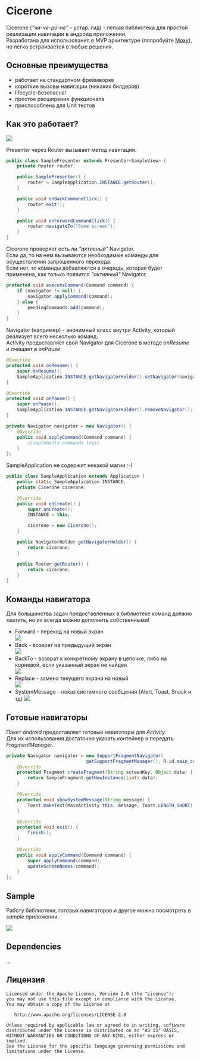 # Cicerone

Cicerone (_"чи-че-ро́-не"_ - устар. гид) - легкая библиотека для простой реализации навигации в андроид приложении.  
Разработана для использования в MVP архитектуре (попробуйте [Moxy](https://github.com/Arello-Mobile/Moxy)), но легко встраивается в любые решения.

## Основные преимущества
+ работает на стандартном фреймворке
+ короткие вызовы навигации (никаких билдеров)
+ lifecycle-безопасна!
+ простое расширение функционала
+ приспособлена для Unit тестов

## Как это работает?
![](https://habrastorage.org/files/e3a/461/28c/e3a46128c301418b8804bde0363ac2fe.png)

Presenter через Router вызывает метод навигации.

```java
public class SamplePresenter extends Presenter<SampleView> {
    private Router router;

    public SamplePresenter() {
        router = SampleApplication.INSTANCE.getRouter();
    }

    public void onBackCommandClick() {
        router.exit();
    }

    public void onForwardCommandClick() {
        router.navigateTo("Some screen");
    }
}
```

Cicerone проверяет есть ли _"активный"_ Navigator.  
Если да, то на нем вызываются необходимые команды для осуществления запрошенного перехода.  
Если нет, то команды добавляются в очередь, которая будет применена, как только появится _"активный"_ Navigator.

```java
protected void executeCommand(Command command) {
    if (navigator != null) {
        navigator.applyCommand(command);
    } else {
        pendingCommands.add(command);
    }
}
```

Navigator (например) - анонимный класс внутри Activity, который реализует всего несколько команд.  
Activity предоставляет свой Navigator для Cicerone в методе _onResume_ и очищает в _onPause_

```java
@Override
protected void onResume() {
    super.onResume();
    SampleApplication.INSTANCE.getNavigatorHolder().setNavigator(navigator);
}

@Override
protected void onPause() {
    super.onPause();
    SampleApplication.INSTANCE.getNavigatorHolder().removeNavigator();
}

private Navigator navigator = new Navigator() {
    @Override
    public void applyCommand(Command command) {
        //implements commands logic
    }
};
```

SampleApplication не содержит никакой магии :-)

```java
public class SampleApplication extends Application {
    public static SampleApplication INSTANCE;
    private Cicerone cicerone;

    @Override
    public void onCreate() {
        super.onCreate();
        INSTANCE = this;

        cicerone = new Cicerone();
    }

    public NavigatorHolder getNavigatorHolder() {
        return cicerone;
    }

    public Router getRouter() {
        return cicerone;
    }
}
```

## Команды навигатора
Для большинства задач предоставленных в библиотеке команд должно хватить, но их всегда можно дополнить собственными!  
+ Forward - переход на новый экран  
![](https://habrastorage.org/files/862/77e/b20/86277eb20b574dae8307ac4f64b0f090.png)
+ Back - возврат на предыдущий экран  
![](https://habrastorage.org/files/059/b63/2d3/059b632d3a7c4515a534b9e5e881c8f0.png)
+ BackTo - возврат к конкретному экрану в цепочке, либо на корневой, если указанный экран не найден  
![](https://habrastorage.org/files/a45/4f4/c34/a454f4c340764632ad0669014ad5550d.png)
+ Replace - замена текущего экрана на новый  
![](https://habrastorage.org/files/4ae/95c/fee/4ae95cfee4c04f038ad17d358ab08d07.png)
+ SystemMessage - показ системного сообщения (Alert, Toast, Snack и тд)
![](https://habrastorage.org/files/6e7/1a6/4ed/6e71a64edec04079bf33faa7ab39606f.png)

## Готовые навигаторы
Пакет _android_ предоставляет готовые навигаторы для _Activity_.  
Для их использования достаточно указать контейнер и передать _FragmentManager_.
```java
private Navigator navigator = new SupportFragmentNavigator(
                              getSupportFragmentManager(), R.id.main_container) {
    @Override
    protected Fragment createFragment(String screenKey, Object data) {
        return SampleFragment.getNewInstance((int) data);
    }

    @Override
    protected void showSystemMessage(String message) {
        Toast.makeText(MainActivity.this, message, Toast.LENGTH_SHORT).show();
    }

    @Override
    protected void exit() {
        finish();
    }
    
    @Override
    public void applyCommand(Command command) {
        super.applyCommand(command);
        updateScreenNames(command);
    }
};
```
## Sample
Работу библиотеки, готовых навигаторов и другое можно посмотреть в _sample_ приложении.

![](https://habrastorage.org/files/16d/2ee/6e3/16d2ee6e33a0428eb4f0dcab8ce6b294.gif)

## Dependencies
...

## Лицензия

    Licensed under the Apache License, Version 2.0 (the "License");
    you may not use this file except in compliance with the License.
    You may obtain a copy of the License at

       http://www.apache.org/licenses/LICENSE-2.0

    Unless required by applicable law or agreed to in writing, software
    distributed under the License is distributed on an "AS IS" BASIS,
    WITHOUT WARRANTIES OR CONDITIONS OF ANY KIND, either express or implied.
    See the License for the specific language governing permissions and
    limitations under the License.